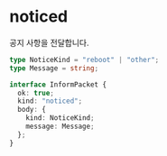 # noticed

공지 사항을 전달합니다.

```typescript
type NoticeKind = "reboot" | "other";
type Message = string;

interface InformPacket {
  ok: true;
  kind: "noticed";
  body: {
    kind: NoticeKind;
    message: Message;
  };
}
```
